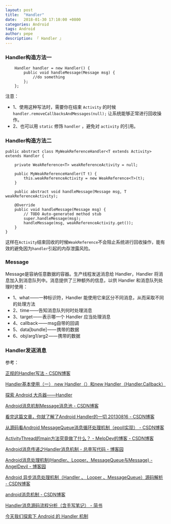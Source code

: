 ```yaml
---
layout: post
title:  "Handler"
date:   2018-01-30 17:10:00 +0800
categories: Android
tags: Android
author: pepe
description: 『 Handler 』
---
```


### Handler构造方法一
```
    Handler handler = new Handler() {
        public void handleMessage(Message msg) {
            //do something
        };
    };
``` 
注意：

* 1、使用这种写法时，需要你在结束 `Activity` 的时候 `handler.removeCallbacksAndMessages(null);` 让系统能够正常进行回收操作。
* 2、也可以用 `static` 修饰 `handler` ，避免对 `activity` 的引用。


### Handler构造方法二
```
public abstract class MyWeakReferenceHandler<T extends Activity> extends Handler {  
  
    private WeakReference<T> weakReferenceActivity = null;  
  
    public MyWeakReferenceHandler(T t) {  
        this.weakReferenceActivity = new WeakReference<T>(t);  
    }  
  
    public abstract void handleMessage(Message msg, T weakReferenceActivity);  
  
    @Override  
    public void handleMessage(Message msg) {  
        // TODO Auto-generated method stub  
        super.handleMessage(msg);  
        handleMessage(msg, weakReferenceActivity.get());  
    }  
}  
```
这样在`Activity`结束回收的时候`WeakReference`不会阻止系统进行回收操作，能有效的避免因为`handler`引起的内存泄露风险。

### Message

Message是容纳任意数据的容器。生产线程发送消息给 Handler，Handler 将消息加入到消息队列中。消息提供了三种额外的信息，以供 Handler 和消息队列处理时使用：

* 1、what ——一种标识符，Handler 能使用它来区分不同消息，从而采取不同的处理方法
* 2、time ——告知消息队列何时处理消息
* 3、target —— 表示哪一个 Handler 应当处理消息
* 4、callback —— msg自带的回调
* 5、data[bundle] —— 携带的数据
* 6、obj/arg1/arg2 —— 携带的数据

### Handler发送消息



参考：

[正规的Handler写法 - CSDN博客](http://blog.csdn.net/parcool/article/details/49154189)

[Handler基本使用（一） new Handler（）和new Handler（Handler.Callback）](http://blog.csdn.net/u011791526/article/details/53609599)

[探索 Android 大杀器——Handler](https://zhuanlan.zhihu.com/p/22904405)

[Android消息机制Message消息池 - CSDN博客](http://blog.csdn.net/zlp1992/article/details/50295773)

[看完这篇文章，你就了解了Android Handler的一切  20130816 - CSDN博客](http://blog.csdn.net/u011733020/article/details/49589863)

[从源码看Android MessageQueue消息循环处理机制（epoll实现） - CSDN博客](http://blog.csdn.net/ashqal/article/details/32107099)

[ActivityThread的main方法究竟做了什么？ - MeloDev的博客 - CSDN博客](http://blog.csdn.net/melodev/article/details/51959347)

[Android消息传递之Handler消息机制 - 总李写代码 - 博客园](https://www.cnblogs.com/whoislcj/p/5590615.html)

[Android消息处理机制(Handler、Looper、MessageQueue与Message) - AngelDevil - 博客园](http://www.cnblogs.com/angeldevil/p/3340644.html)

[Android 异步消息处理机制（Handler 、 Looper 、MessageQueue）源码解析 - CSDN博客](http://blog.csdn.net/amazing7/article/details/51424038)

[android消息机制 - CSDN博客](https://blog.csdn.net/wrg_20100512/article/details/51013008)

[Handler消息源码流程分析（含手写笔记） - 简书](https://www.jianshu.com/p/6f25729ef62a)

[今天我们探索下 Android 的 Handler 机制](https://mp.weixin.qq.com/s/WtZhfeAIA5FJDaDsSRhKUQ)





